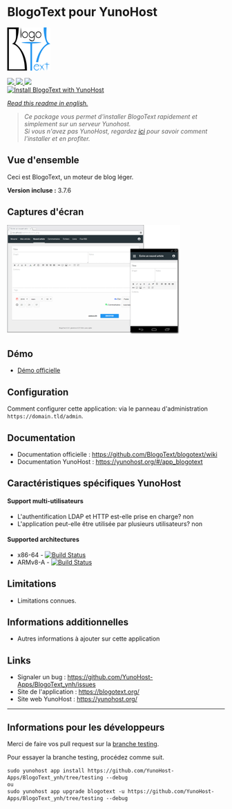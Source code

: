 # BlogoText pour YunoHost

![blogotext_logo](sources/images/blogotext_logo.png)

[![](https://dash.yunohost.org/integration/blogotext.svg) ![](https://ci-apps.yunohost.org/ci/badges/blogotext.status.svg) ![](https://ci-apps.yunohost.org/ci/badges/blogotext.maintain.svg)](https://dash.yunohost.org/appci/app/blogotext)  
[![Install BlogoText with YunoHost](https://install-app.yunohost.org/install-with-yunohost.png)](https://install-app.yunohost.org/?app=blogotext)

*[Read this readme in english.](./README.md)* 

> *Ce package vous permet d'installer BlogoText rapidement et simplement sur un serveur Yunohost.  
Si vous n'avez pas YunoHost, regardez [ici](https://yunohost.org/#/install) pour savoir comment l'installer et en profiter.*

## Vue d'ensemble

Ceci est BlogoText, un moteur de blog léger.

**Version incluse :** 3.7.6

## Captures d'écran

![blogotext_preview](sources/images/blogotext_preview.png)

## Démo

* [Démo officielle](https://blogotext.org/blog/)

## Configuration

Comment configurer cette application: via le panneau d'administration `https://domain.tld/admin`.

## Documentation

 * Documentation officielle : https://github.com/BlogoText/blogotext/wiki
 * Documentation YunoHost : https://yunohost.org/#/app_blogotext

## Caractéristiques spécifiques YunoHost

#### Support multi-utilisateurs

 * L'authentification LDAP et HTTP est-elle prise en charge? non  
 * L'application peut-elle être utilisée par plusieurs utilisateurs?  non

#### Supported architectures

* x86-64 - [![Build Status](https://ci-apps.yunohost.org/ci/logs/blogotext%20%28Community%29.svg)](https://ci-apps.yunohost.org/ci/apps/blogotext/)
* ARMv8-A - [![Build Status](https://ci-apps-arm.yunohost.org/ci/logs/blogotext%20%28Community%29.svg)](https://ci-apps-arm.yunohost.org/ci/apps/blogotext/)

## Limitations

* Limitations connues.

## Informations additionnelles

* Autres informations à ajouter sur cette application

## Links

 * Signaler un bug : https://github.com/YunoHost-Apps/BlogoText_ynh/issues
 * Site de l'application : https://blogotext.org/
 * Site web YunoHost : https://yunohost.org/

---

## Informations pour les développeurs

Merci de faire vos pull request sur la [branche testing](https://github.com/YunoHost-Apps/BlogoText_ynh/tree/testing).

Pour essayer la branche testing, procédez comme suit.
```
sudo yunohost app install https://github.com/YunoHost-Apps/BlogoText_ynh/tree/testing --debug
ou
sudo yunohost app upgrade blogotext -u https://github.com/YunoHost-Apps/BlogoText_ynh/tree/testing --debug
```
